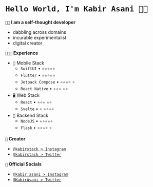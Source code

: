 <!--
**kabir-asani/kabir-asani** is a ✨ _special_ ✨ repository because its `README.md` (this file) appears on your GitHub profile.
-->

# `Hello World, I'm Kabir Asani 👋🏽`

**`👋🏽` I am a self-thought developer**
- dabbling across domains
- incurable experimentalist
- digital creator

**`👨🏽‍💻` Experience**


-   `📱` Mobile Stack
    -   `SwiftUI` • `⭐️⭐️⭐️⭐️⭐️`
    -   `Flutter` • `⭐️⭐️⭐️⭐️⭐️`
    -   `Jetpack Compose` • `⭐️⭐️⭐️⭐️` `⭐️`
    -   `React Native` • `⭐️⭐️⭐️` `⭐️⭐️`
-   `🖥️` Web Stack
    -   `React` • `⭐️⭐️⭐️` `⭐️⭐`️
    -   `Svelte` • `⭐️` `⭐️⭐️⭐️⭐️`
-   `📡` Backend Stack
    -   `NodeJS` • `⭐️⭐️⭐️⭐️⭐️`
    -   `Flask` • `⭐️⭐️⭐️⭐️` `⭐️`

**`🎥` Creator**

-   [`@kabirstack > Instagram`](https://www.instagram.com/kabirstack/)
-   [`@kabirstack > Twitter`](https://twitter.com/kabirstack)

**`🔗` Official Socials**

-   [`@kabir.asani > Instagram`](https://www.instagram.com/kabir.asani/)
-   [`@KabirAsani > Twitter`](https://twitter.com/KabirAsani)
